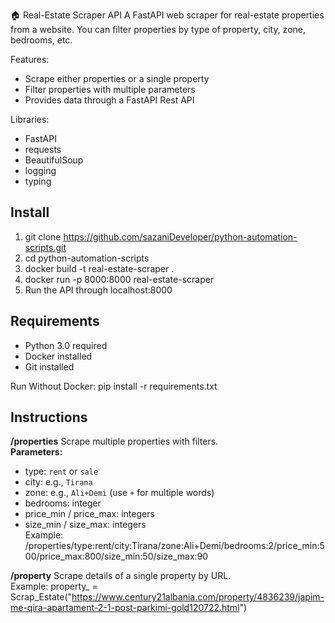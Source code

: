 🏠 Real-Estate Scraper API
A FastAPI web scraper for real-estate properties from a website. You can filter properties by type of property, city, zone, bedrooms, etc.

Features:
- Scrape either properties or a single property
- Filter properties with multiple parameters
- Provides data through a FastAPI Rest API

Libraries:
- FastAPI
- requests
- BeautifulSoup
- logging
- typing

## Install
1. git clone https://github.com/sazaniDeveloper/python-automation-scripts.git
2. cd python-automation-scripts
3. docker build -t real-estate-scraper .
4. docker run -p 8000:8000 real-estate-scraper
5. Run the API through localhost:8000

## Requirements
- Python 3.0 required
- Docker installed
- Git installed

Run Without Docker:
pip install -r requirements.txt

## Instructions

**/properties**
Scrape multiple properties with filters.  
**Parameters:** 
- type: `rent` or `sale`  
- city: e.g., `Tirana`  
- zone: e.g., `Ali+Demi` (use `+` for multiple words)  
- bedrooms: integer  
- price_min / price_max: integers  
- size_min / size_max: integers  
Example:
/properties/type:rent/city:Tirana/zone:Ali+Demi/bedrooms:2/price_min:500/price_max:800/size_min:50/size_max:90

**/property**
Scrape details of a single property by URL.  
Example:
property_ = Scrap_Estate("https://www.century21albania.com/property/4836239/japim-me-qira-apartament-2-1-post-parkimi-gold120722.html")

